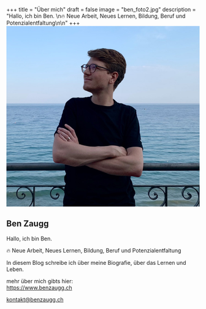 +++
title = "Über mich"
draft = false
image = "ben_foto2.jpg"
description = "Hallo, ich bin Ben. \n🔥 Neue Arbeit, Neues Lernen, Bildung, Beruf und Potenzialentfaltung\n\n"
+++
![](ben_foto2.jpg)

## Ben Zaugg

Hallo, ich bin Ben. 

🔥 Neue Arbeit, Neues Lernen, Bildung, Beruf und Potenzialentfaltung

In diesem Blog schreibe ich über meine Biografie, über das Lernen und Leben. 

mehr über mich gibts hier: \
<https://www.benzaugg.ch>

kontakt@benzaugg.ch

[](https://www.benzaugg.ch)